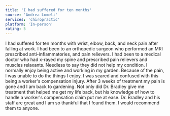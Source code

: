 ```yaml
---
title: 'I had suffered for ten months'
source: 'Andrea Lomeli'
services: 'chiropractic'
platform: 'In-person'
rating: 5
---
```


I had suffered for ten months with wrist, elbow, back, and neck pain after falling at work. I had been to an orthopedic surgeon who performed an MRI prescribed anti-inflammatories, and pain relievers. I had been to a medical doctor who had x-rayed my spine and prescribed pain relievers and muscles relaxants. Needless to say they did not help my condition. I normally enjoy being active and working in my garden. Because of the pain, I was unable to do the things I enjoy. I was scared and confused with this being a worker's compensation injury. After 3 weeks of treatment my pain is gone and I am back to gardening. Not only did Dr. Bradley give me treatment that helped me get my life back, but his knowledge of how to handle a worker's compensation claim put me at ease. Dr. Bradley and his staff are great and I am so thankful that I found them. I would recommend them to anyone.
